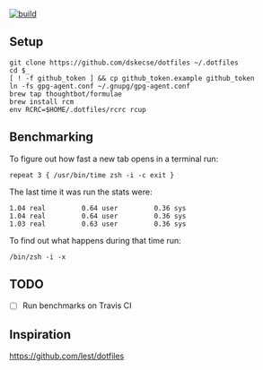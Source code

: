 [![build](https://github.com/dskecse/dotfiles/actions/workflows/main.yml/badge.svg)](https://github.com/dskecse/dotfiles/actions/workflows/main.yml)

## Setup

    git clone https://github.com/dskecse/dotfiles ~/.dotfiles
    cd $_
    [ ! -f github_token ] && cp github_token.example github_token
    ln -fs gpg-agent.conf ~/.gnupg/gpg-agent.conf
    brew tap thoughtbot/formulae
    brew install rcm
    env RCRC=$HOME/.dotfiles/rcrc rcup

## Benchmarking

To figure out how fast a new tab opens in a terminal run:

    repeat 3 { /usr/bin/time zsh -i -c exit }

The last time it was run the stats were:

    1.04 real         0.64 user         0.36 sys
    1.04 real         0.64 user         0.36 sys
    1.03 real         0.63 user         0.36 sys

To find out what happens during that time run:

    /bin/zsh -i -x

## TODO

- [ ] Run benchmarks on Travis CI

## Inspiration

https://github.com/lest/dotfiles
